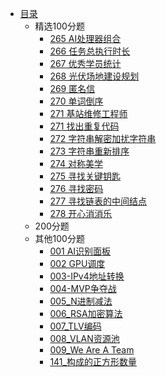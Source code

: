 * [目录](README.md)
    * 精选100分题
      * [265 AI处理器组合](choice100/265_AI-Processor-Combination.md)
      * [266 任务总执行时长](choice100/266_task-execute-total-time.md)  
      * [267 优秀学员统计](choice100/267_count-outstanding-students.md)  
      * [268 光伏场地建设规划](choice100/268_PV-site-construction-plan.md)  
      * [269 匿名信](choice100/269_anonymous-letter.md)  
      * [270 单词倒序](choice100/270_reverse-words.md)
      * [271 基站维修工程师](choice100/271_base-station-maintenance-engineer.md)
      * [271 找出重复代码](choice100/271_find-duplicate-codes.md)
      * [272 字符串解密加扰字符串](choice100/272_decrypt-string.md)
      * [273 字符串重新排序](choice100/273_rearrange-string.md)
      * [274 对称美学](choice100/274_symmetric-string.md)
      * [275 寻找关键钥匙](choice100/275_find-important-keys.md)
      * [276 寻找密码](choice100/276_find-key.md)
      * [277 寻找链表的中间结点](choice100/277_find-the-middle-node-of-the-linked-list.md)
      * [278 开心消消乐](choice100/278_have-fun.md)
    * 200分题
    * 其他100分题
      * [001 AI识别面板](others100/001_AI-recognition-panel.md)
      * [002 GPU调度](others100/002-GPU%20scheduling.md)
      * [003-IPv4地址转换](others100/003-convert%20IPv4%20addresses%20to%20integers.md)
      * [004-MVP争夺战](others100/004-MVP%20race.md)
      * [005_N进制减法](others100/005_N%20decimal%20subtraction.md)
      * [006_RSA加密算法](others100/006_RSA%20encryption%20algorithm.md)
      * [007_TLV编码](others100/007_TLV%20code.md)
      * [008_VLAN资源池](others100/008_VLAN%20resource%20pool.md)
      * [009_We Are A Team](others100/009_We%20Are%20A%20Team.md)
      * [141_构成的正方形数量](others100/141_Number-of-squares.md)

